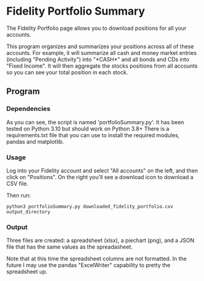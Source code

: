 # Fidelity Portfolio Summary

The Fidelity Portfolio page allows you to download positions for all your accounts.

This program organizes and summarizes your positions across all of these accounts.  For example, it will 
summarize all cash and money market entries (including "Pending Activity") into "\*CASH\*" and all bonds and CDs 
into "Fixed Income".  It will then aggregate the stocks positions from all accounts so you can see your total
position in each stock.
 
## Program

### Dependencies

As you can see, the script is named 'portfolioSummary.py'. It has been tested on Python 3.10 but should work on Python 3.8+
There is a requirements.txt file that you can use to install the required modules, pandas and matplotlib.

### Usage

Log into your Fidelity account and select "All accounts" on the left, and then
click on "Positions".  On the right you'll see a download icon to download a CSV
file.


Then run: 

    python3 portfolioSummary.py downloaded_fidelity_portfolio.cxv output_directory  

### Output

Three files are created: a spreadsheet (xlsx), a piechart (png), and a JSON file that has the same values
as the spreadasheet.

Note that at this time the spreadsheet columns are not formatted.  In the future I may use the pandas "ExcelWriter"
capability to pretty the spreadsheet up.  

